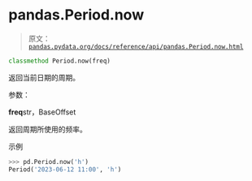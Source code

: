 # pandas.Period.now

> 原文：[`pandas.pydata.org/docs/reference/api/pandas.Period.now.html`](https://pandas.pydata.org/docs/reference/api/pandas.Period.now.html)

```py
classmethod Period.now(freq)
```

返回当前日期的周期。

参数：

**freq**str，BaseOffset

返回周期所使用的频率。

示例

```py
>>> pd.Period.now('h')  
Period('2023-06-12 11:00', 'h') 
```
